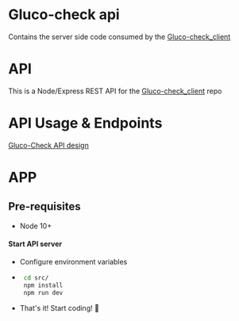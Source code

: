 # Gluco-check api

Contains the server side code consumed by the [Gluco-check_client](https://github.com/pranjaljately/gluco-check_client)

# API

This is a Node/Express REST API for the [Gluco-check_client](https://github.com/pranjaljately/gluco-check_client) repo 

# API Usage & Endpoints

[Gluco-Check API design](https://app.swaggerhub.com/apis-docs/pranjaljately/GlucoCheck_API/1.0.0#/)

# APP

## Pre-requisites

- Node 10+

#### Start API server
-  Configure environment variables

-  ```bash
    cd src/
    npm install
    npm run dev
   ```
  
-  That's it! Start coding! :rocket:
